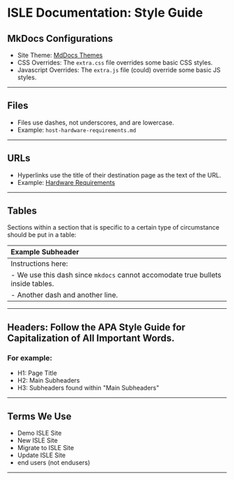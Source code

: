 # ISLE Documentation: Style Guide

## MkDocs Configurations
- Site Theme: [MdDocs Themes](https://www.mkdocs.org/user-guide/styling-your-docs/#built-in-themes)
- CSS Overrides: The `extra.css` file overrides some basic CSS styles.
- Javascript Overrides: The `extra.js` file (could) override some basic JS styles.

---
## Files
- Files use dashes, not underscores, and are lowercase.
- Example: `host-hardware-requirements.md`
---

## URLs
- Hyperlinks use the title of their destination page as the text of the URL.
- Example: [Hardware Requirements](../install/host-hardware-requirements.md)
---

## Tables
Sections within a section that is specific to a certain type of circumstance should be put in a table:

| Example Subheader |
| :-------------      |
| Instructions here: |
| - We use this dash since `mkdocs` cannot accomodate true bullets inside tables. |
| - Another dash and another line. |

---

## Headers: Follow the APA Style Guide for Capitalization of All Important Words.
### For example:
- H1: Page Title
- H2: Main Subheaders
- H3: Subheaders found within "Main Subheaders"

---

## Terms We Use
- Demo ISLE Site
- New ISLE Site
- Migrate to ISLE Site
- Update ISLE Site
- end users (not endusers)

---
